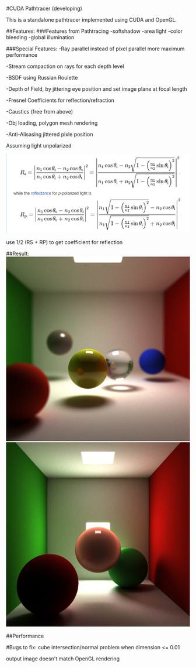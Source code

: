 #CUDA Pathtracer (developing)

This is a standalone pathtracer implemented using CUDA and OpenGL.


##Features:
###Features from Pathtracing
  -softshadow
  -area light
  -color bleeding
  -global illumination

###Special Features:
  -Ray parallel instead of pixel parallel more maximum performance

  -Stream compaction on rays for each depth level

  -BSDF using Russian Roulette 
  
  -Depth of Field, by jittering eye position and set image plane at focal length

  -Fresnel Coefficients for reflection/refraction

  -Caustics (free from above)

  -Obj loading, polygon mesh rendering

  -Anti-Alisasing jittered pixle position

Assuming light unpolarized

![](fresnel1.bmp)

use 1/2 (RS + RP) to get coefficient for reflection

##Result:
![](DOF.0.bmp)
![](SSS3.bmp)

##Performance

#Bugs to fix: 
cube intersection/normal problem when dimension <= 0.01

output image doesn't match OpenGL rendering

